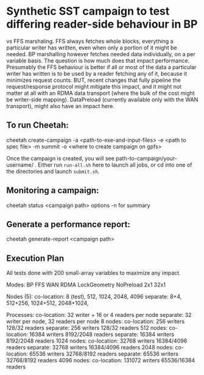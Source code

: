 # Synthetic SST campaign to test differing reader-side behaviour in BP
vs FFS marshaling.  FFS always fetches whole blocks, everything a
particular writer has written, even when only a portion of it might be
needed.  BP marshalling however fetches needed data individually, on a
per variable basis.  The question is how much does that impact
performance.  Presumably the FFS behaviour is better if all or most of
the data a particular writer has written is to be used by a reader
fetching any of it, because it minimizes request counts.  BUT, recent
changes that fully pipeline the request/response protocol might
mitigate this impact, and it might not matter at all with an RDMA data
transport (where the bulk of the cost might be writer-side mapping).
DataPreload (currently available only with the WAN transport), might
also have an impact here.

## To run Cheetah:

cheetah create-campaign -a \<path-to-exe-and-input-files\> -e \<path to spec file\> -m summit -o \<where to create campaign on gpfs\>

Once the campaign is created, you will see path-to-campaign/your-username/ . Either run `run-all.sh` here to launch all jobs, or cd into one of the directories and launch `submit.sh`.


## Monitoring a campaign:

cheetah status \<campaign path\> options
-n for summary

## Generate a performance report:

cheetah generate-report \<campaign path\>

## Execution Plan

All tests done with 200 small-array variables to maximize any impact.

Modes: BP FFS
       WAN RDMA
       LockGeometry NoPreload
       2x1   32x1       

Nodes (5):
  co-location: 8 (test), 512, 1024, 2048, 4096
  separate:    8+4,  512+256, 1024+512, 2048+1024,

Processes:
  co-location:  32 writer + 16 or 4 readers per node
  separate:     32 writer per node, 32 readers per node
  8 nodes:
     co-location:  256 writers    128/32 readers
     separate:     256 writers    128/32 readers
  512 nodes:
     co-location:  16384 writers  8192/2048 readers
     separate:     16384 writers  8192/2048 readers
  1024 nodes:
     co-location:  32768 writers  16384/4096 readers
     separate:     32768 writers  16384/4096 readers
  2048 nodes:
     co-location:  65536 writers  32768/8192 readers
     separate:     65536 writers  32768/8192 readers
  4096 nodes:
     co-location:  131072 writers  65536/16384 readers

